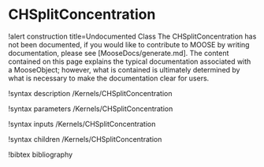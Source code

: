 <!-- MOOSE Documentation Stub: Remove this when content is added. -->

# CHSplitConcentration

!alert construction title=Undocumented Class
The CHSplitConcentration has not been documented, if you would like to contribute to MOOSE by
writing documentation, please see [MooseDocs/generate.md]. The content contained on this page explains
the typical documentation associated with a MooseObject; however, what is contained is ultimately
determined by what is necessary to make the documentation clear for users.

!syntax description /Kernels/CHSplitConcentration

!syntax parameters /Kernels/CHSplitConcentration

!syntax inputs /Kernels/CHSplitConcentration

!syntax children /Kernels/CHSplitConcentration

!bibtex bibliography
